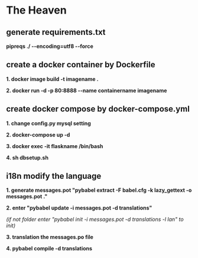 # The Heaven
## generate requirements.txt
**pipreqs ./ --encoding=utf8 --force** 

## create a docker container by Dockerfile
**1. docker image build -t imagename .** 

**2. docker run -d -p 80:8888 --name containername imagename** 

## create docker compose by docker-compose.yml
**1. change config.py mysql setting**

**2. docker-compose up -d**

**3. docker exec -it flaskname /bin/bash**

**4. sh dbsetup.sh**

## i18n modify the language
**1. generate messages.pot "pybabel extract -F babel.cfg -k lazy_gettext -o messages.pot ."**

**2. enter "pybabel update -i messages.pot -d translations"**

*(if not folder enter "pybabel init -i messages.pot -d translations -l lan" to init)*

**3. translation the messages.po file**

**4. pybabel compile -d translations**